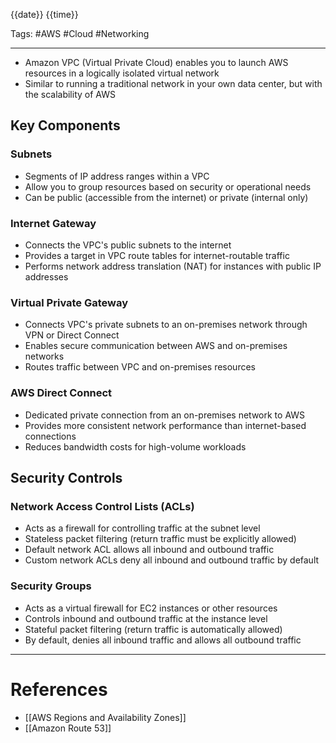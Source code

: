 {{date}} {{time}}

Tags: #AWS #Cloud #Networking

---

- Amazon VPC (Virtual Private Cloud) enables you to launch AWS resources in a logically isolated virtual network
- Similar to running a traditional network in your own data center, but with the scalability of AWS

## Key Components

### Subnets

- Segments of IP address ranges within a VPC
- Allow you to group resources based on security or operational needs
- Can be public (accessible from the internet) or private (internal only)

### Internet Gateway

- Connects the VPC's public subnets to the internet
- Provides a target in VPC route tables for internet-routable traffic
- Performs network address translation (NAT) for instances with public IP addresses

### Virtual Private Gateway

- Connects VPC's private subnets to an on-premises network through VPN or Direct Connect
- Enables secure communication between AWS and on-premises networks
- Routes traffic between VPC and on-premises resources

### AWS Direct Connect

- Dedicated private connection from an on-premises network to AWS
- Provides more consistent network performance than internet-based connections
- Reduces bandwidth costs for high-volume workloads

## Security Controls

### Network Access Control Lists (ACLs)

- Acts as a firewall for controlling traffic at the subnet level
- Stateless packet filtering (return traffic must be explicitly allowed)
- Default network ACL allows all inbound and outbound traffic
- Custom network ACLs deny all inbound and outbound traffic by default

### Security Groups

- Acts as a virtual firewall for EC2 instances or other resources
- Controls inbound and outbound traffic at the instance level
- Stateful packet filtering (return traffic is automatically allowed)
- By default, denies all inbound traffic and allows all outbound traffic

---

# References

- [[AWS Regions and Availability Zones]]
- [[Amazon Route 53]]
